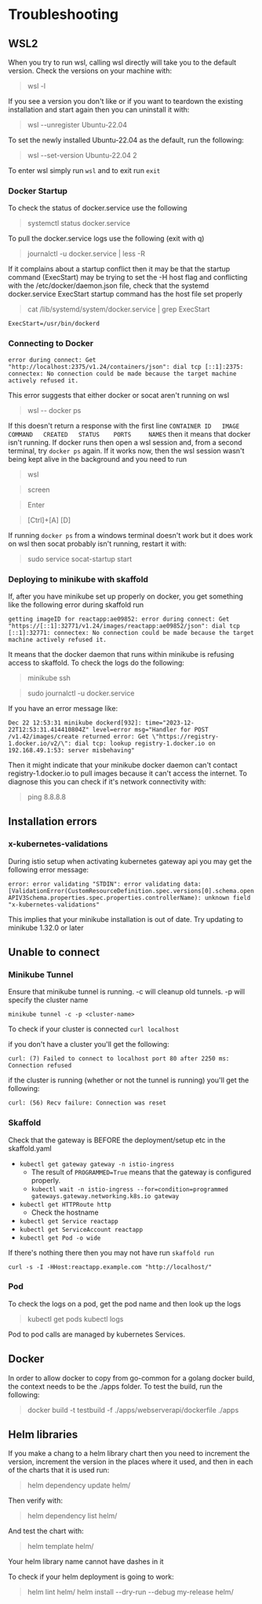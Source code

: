 # Troubleshooting

## WSL2

When you try to run wsl, calling wsl directly will take you to the default version. Check the versions on your machine with:

> wsl -l

If you see a version you don't like or if you want to teardown the existing installation and start again then you can uninstall it with:

> wsl --unregister Ubuntu-22.04

To set the newly installed Ubuntu-22.04 as the default, run the following:

> wsl --set-version Ubuntu-22.04 2

To enter wsl simply run `wsl` and to exit run `exit`

### Docker Startup 

To check the status of docker.service use the following

> systemctl status docker.service

To pull the docker.service logs use the following (exit with q)

> journalctl -u docker.service | less -R

If it complains about a startup conflict then it may be that the startup command (ExecStart) may be trying to set the -H host flag and conflicting with the /etc/docker/daemon.json file, check that the systemd docker.service ExecStart startup command has the host file set properly

> cat /lib/systemd/system/docker.service | grep ExecStart

`ExecStart=/usr/bin/dockerd`

### Connecting to Docker

`error during connect: Get "http://localhost:2375/v1.24/containers/json": dial tcp [::1]:2375: connectex: No connection could be made because the target machine actively refused it.`

This error suggests that either docker or socat aren't running on wsl

> wsl -- docker ps

If this doesn't return a response with the first line `CONTAINER ID   IMAGE     COMMAND   CREATED   STATUS    PORTS     NAMES` then it means that docker isn't running. If docker runs then open a wsl session and, from a second terminal, try `docker ps` again. If it works now, then the wsl session wasn't being kept alive in the background and you need to run

> wsl

> screen

> Enter

> [Ctrl]+[A] [D]

If running `docker ps` from a windows terminal doesn't work but it does work on wsl then socat probably isn't running, restart it with:

> sudo service socat-startup start

### Deploying to minikube with skaffold

If, after you have minikube set up properly on docker, you get something like the following error during skaffold run

`getting imageID for reactapp:ae09852: error during connect: Get "https://[::1]:32771/v1.24/images/reactapp:ae09852/json": dial tcp [::1]:32771: connectex: No connection could be made because the target machine actively refused it.`

It means that the docker daemon that runs within minikube is refusing access to skaffold. To check the logs do the following:

> minikube ssh

> sudo journalctl -u docker.service

If you have an error message like: 

`Dec 22 12:53:31 minikube dockerd[932]: time="2023-12-22T12:53:31.414410804Z" level=error msg="Handler for POST /v1.42/images/create returned error: Get \"https://registry-1.docker.io/v2/\": dial tcp: lookup registry-1.docker.io on 192.168.49.1:53: server misbehaving"`

Then it might indicate that your minikube docker daemon can't contact registry-1.docker.io to pull images because it can't access the internet. To diagnose this you can check if it's network connectivity with:

> ping 8.8.8.8



## Installation errors

### x-kubernetes-validations

During istio setup when activating kubernetes gateway api you may get the following error message:

`error: error validating "STDIN": error validating data: [ValidationError(CustomResourceDefinition.spec.versions[0].schema.openAPIV3Schema.properties.spec.properties.controllerName): unknown field "x-kubernetes-validations"`

This implies that your minikube installation is out of date. Try updating to minikube 1.32.0 or later

## Unable to connect

### Minikube Tunnel

Ensure that minikube tunnel is running. -c will cleanup old tunnels. -p will specify the cluster name

`minikube tunnel -c -p <cluster-name>`

To check if your cluster is connected `curl localhost`

if you don't have a cluster you'll get the following:

`curl: (7) Failed to connect to localhost port 80 after 2250 ms: Connection refused`

if the cluster is running (whether or not the tunnel is running) you'll get the following:

`curl: (56) Recv failure: Connection was reset`

### Skaffold

Check that the gateway is BEFORE the deployment/setup etc in the skaffold.yaml

- `kubectl get gateway gateway -n istio-ingress`
  - The result of `PROGRAMMED=True` means that the gateway is configured properly.
  - `kubectl wait -n istio-ingress --for=condition=programmed gateways.gateway.networking.k8s.io gateway`
- `kubectl get HTTPRoute http`
  - Check the hostname
- `kubectl get Service reactapp`
- `kubectl get ServiceAccount reactapp`
- `kubectl get Pod -o wide`

If there's nothing there then you may not have run `skaffold run`

`curl -s -I -HHost:reactapp.example.com "http://localhost/"`

### Pod

To check the logs on a pod, get the pod name and then look up the logs

> kubectl get pods
> kubectl logs <pod-name>

Pod to pod calls are managed by kubernetes Services. 

## Docker

In order to allow docker to copy from go-common for a golang docker build, the context needs to be the ./apps folder. To test the build, run the following:

> docker build -t testbuild -f ./apps/webserverapi/dockerfile ./apps

## Helm libraries

If you make a chang to a helm library chart then you need to increment the version, increment the version in the places where it used, and then in each of the charts that it is used run:

> helm dependency update helm/<template-name>

Then verify with:

> helm dependency list helm/<template-name>

And test the chart with:

> helm template <template-name> helm/<template-name>

Your helm library name cannot have dashes in it

To check if your helm deployment is going to work:

> helm lint helm/<template-name>
> helm install --dry-run --debug my-release helm/<template-name>
